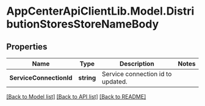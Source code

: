# AppCenterApiClientLib.Model.DistributionStoresStoreNameBody
## Properties

Name | Type | Description | Notes
------------ | ------------- | ------------- | -------------
**ServiceConnectionId** | **string** | Service connection id to updated. | 

[[Back to Model list]](../README.md#documentation-for-models) [[Back to API list]](../README.md#documentation-for-api-endpoints) [[Back to README]](../README.md)

